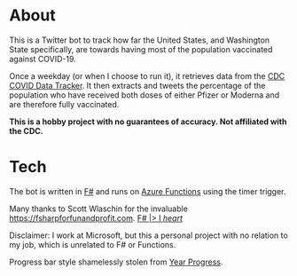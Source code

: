 # About

This is a Twitter bot to track how far the United States, and Washington State specifically, are towards having most of the population vaccinated against COVID-19.

Once a weekday (or when I choose to run it), it retrieves data from the [CDC COVID Data Tracker](https://covid.cdc.gov/covid-data-tracker/#vaccinations). It then extracts and tweets the percentage of the population who have received both doses of either Pfizer or Moderna and are therefore fully vaccinated.

**This is a hobby project with no guarantees of accuracy. Not affiliated with the CDC.**


# Tech

The bot is written in [F#](https://fsharp.org/) and runs on [Azure Functions](https://azure.microsoft.com/en-us/services/functions/) using the timer trigger.

Many thanks to Scott Wlaschin for the invaluable https://fsharpforfunandprofit.com.
[F# |> I *heart*](./I_Heart_Fsharp_Long_Black_300x75.png)

Disclaimer: I work at Microsoft, but this a personal project with no relation to my job, which is unrelated to F# or Functions.

Progress bar style shamelessly stolen from [Year Progress](https://twitter.com/year_progress).
